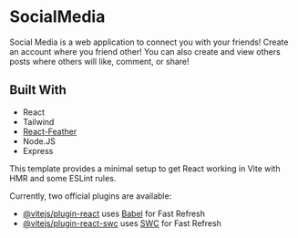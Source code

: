 
# SocialMedia

Social Media is a web application to connect you with your friends! Create an account where you friend other! You can also create and view others posts where others will like, comment, or share!





## Built With
- React
- Tailwind
- [React-Feather](https://github.com/feathericons/react-feather)
- Node.JS
- Express





This template provides a minimal setup to get React working in Vite with HMR and some ESLint rules.

Currently, two official plugins are available:

- [@vitejs/plugin-react](https://github.com/vitejs/vite-plugin-react/blob/main/packages/plugin-react/README.md) uses [Babel](https://babeljs.io/) for Fast Refresh
- [@vitejs/plugin-react-swc](https://github.com/vitejs/vite-plugin-react-swc) uses [SWC](https://swc.rs/) for Fast Refresh
